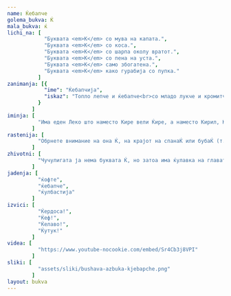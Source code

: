 ```yaml
---
name: Ќебапче
golema_bukva: Ќ
mala_bukva: ќ
lichi_na: [
            "Буквата <em>К</em> со мува на капата.",
            "Буквата <em>К</em> со коса.",
            "Буквата <em>К</em> со шарпа околу вратот.",
            "Буквата <em>К</em> со пена на уста.",
            "Буквата <em>К</em> само збогатена.",
            "Буквата <em>К</em> како гурабија со пупка."
          ]
zanimanja: [{
            "ime": "Ќебапчија",
            "iskaz": "Топло лепче и ќебапче<br>со младо лукче и кромитче!"
          }
        ]
iminja: [
          "Има еден Леко што наместо Кире вели Ќире, а наместо Кирил, Ќирил. Само тој греши. И уште вели ЌИНО, наместо КИНО."
        ]
rastenija: [
          "Обрнете внимание на она Ќ, на крајот на спанаЌ или бубаЌ (т.е. памук)."
        ]
zhivotni: [
          "Чучулигата ја нема буквата Ќ, но затоа има ќулавка на главата."
        ]
jadenja: [
          "ќофте",
          "ќебапче",
          "ќулбастија"
        ]
izvici: [
          "Ќердоса!",
          "Ќеф!",
          "Ќелаво!",
          "Ќутук!"
        ]
videa: [
          "https://www.youtube-nocookie.com/embed/Sr4Cb3j8VPI"
        ]
sliki: [
          "assets/sliki/bushava-azbuka-kjebapche.png"
        ]
layout: bukva
---
```

